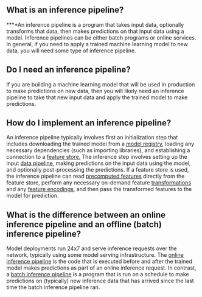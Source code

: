 **What is an inference pipeline?**
----------------------------------

**‍**An inference pipeline is a program that takes input data, optionally transforms that data, then makes predictions on that input data using a model. Inference pipelines can be either batch programs or online services. In general, if you need to apply a trained machine learning model to new data, you will need some type of inference pipeline.

**Do I need an inference pipeline?**
------------------------------------

If you are building a machine learning model that will be used in production to make predictions on new data, then you will likely need an inference pipeline to take that new input data and apply the trained model to make predictions.

**How do I implement an inference pipeline?**
---------------------------------------------

An inference pipeline typically involves first an initialization step that includes downloading the trained model from a [model registry](https://www.hopsworks.ai/dictionary/model-registry), loading any necessary dependencies (such as importing libraries), and establishing a connection to a [feature store.](https://www.hopsworks.ai/dictionary/feature-store) The inference step involves setting up the input [data pipeline](https://www.hopsworks.ai/dictionary/data-pipelines), making predictions on the input data using the model, and optionally post-processing the predictions. If a feature store is used, the inference pipeline can read [precomputed features](http://www.hopsworks.ai/dictionary/precomputed-features) directly from the feature store, perform any necessary on-demand feature [transformations](https://www.hopsworks.ai/dictionary/transformation) and any [feature encodings](https://www.hopsworks.ai/dictionary/encoding-for-features), and then pass the transformed features to the model for prediction. 

**What is the difference between an online inference pipeline and an offline (batch) inference pipeline?**
----------------------------------------------------------------------------------------------------------

Model deployments run 24x7 and serve inference requests over the network, typically using some model serving infrastructure. The [online inference pipeline](https://www.hopsworks.ai/dictionary/online-inference-pipeline) is the code that is executed before and after the trained model makes predictions as part of an online inference request. In contrast, a [batch inference pipeline](https://www.hopsworks.ai/dictionary/batch-inference-pipeline) is a program that is run on a schedule to make predictions on (typically) new inference data that has arrived since the last time the batch inference pipeline ran. 

